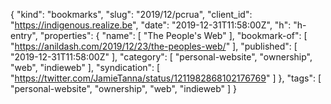 {
  "kind": "bookmarks",
  "slug": "2019/12/pcrua",
  "client_id": "https://indigenous.realize.be",
  "date": "2019-12-31T11:58:00Z",
  "h": "h-entry",
  "properties": {
    "name": [
      "The People's Web"
    ],
    "bookmark-of": [
      "https://anildash.com/2019/12/23/the-peoples-web/"
    ],
    "published": [
      "2019-12-31T11:58:00Z"
    ],
    "category": [
      "personal-website",
      "ownership",
      "web",
      "indieweb"
    ],
    "syndication": [
      "https://twitter.com/JamieTanna/status/1211982868102176769"
    ]
  },
  "tags": [
    "personal-website",
    "ownership",
    "web",
    "indieweb"
  ]
}
